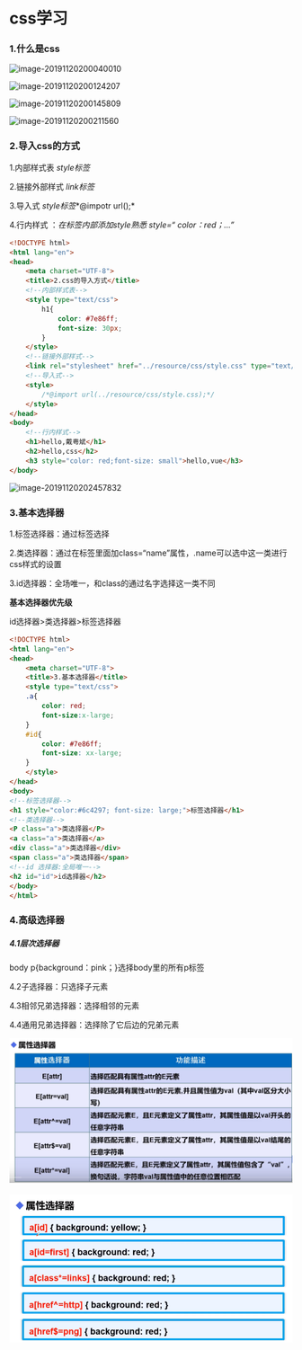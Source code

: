 # css学习

### 1.什么是css

![image-20191120200040010](C:\Users\daiyu\AppData\Roaming\Typora\typora-user-images\image-20191120200040010.png)

![image-20191120200124207](C:\Users\daiyu\AppData\Roaming\Typora\typora-user-images\image-20191120200124207.png)

![image-20191120200145809](C:\Users\daiyu\AppData\Roaming\Typora\typora-user-images\image-20191120200145809.png)

![image-20191120200211560](C:\Users\daiyu\AppData\Roaming\Typora\typora-user-images\image-20191120200211560.png)

### 2.导入css的方式

1.内部样式表   *style标签*

2.链接外部样式  *link标签*

3.导入式  *style标签**@impotr url();* 

4.行内样式 ：*在标签内部添加style熟悉 style=“ color：red；...”*

```html
<!DOCTYPE html>
<html lang="en">
<head>
    <meta charset="UTF-8">
    <title>2.css的导入方式</title>
    <!--内部样式表-->
    <style type="text/css">
        h1{
            color: #7e86ff;
            font-size: 30px;
        }
    </style>
    <!--链接外部样式-->
    <link rel="stylesheet" href="../resource/css/style.css" type="text/css">
    <!--导入式-->
    <style>
        /*@import url(../resource/css/style.css);*/
    </style>
</head>
<body>
    <!--行内样式-->
    <h1>hello,戴粤斌</h1>
    <h2>hello,css</h2>
    <h3 style="color: red;font-size: small">hello,vue</h3>
</body>

```



![image-20191120202457832](C:\Users\daiyu\AppData\Roaming\Typora\typora-user-images\image-20191120202457832.png)

### 3.基本选择器

1.标签选择器：通过标签选择

2.类选择器：通过在标签里面加class=“name”属性，.name可以选中这一类进行css样式的设置

3.id选择器：全场唯一，和class的通过名字选择这一类不同

**基本选择器优先级**

id选择器>类选择器>标签选择器

```html
<!DOCTYPE html>
<html lang="en">
<head>
    <meta charset="UTF-8">
    <title>3.基本选择器</title>
    <style type="text/css">
    .a{
        color: red;
        font-size:x-large;
    }
    #id{
        color: #7e86ff;
        font-size: xx-large;
    }
    </style>
</head>
<body>
<!--标签选择器-->
<h1 style="color:#6c4297; font-size: large;">标签选择器</h1>
<!--类选择器-->
<P class="a">类选择器</P>
<a class="a">类选择器</a>
<div class="a">类选择器</div>
<span class="a">类选择器</span>
<!--id 选择器:全局唯一-->
<h2 id="id">id选择器</h2>
</body>
</html>
```

### 4.高级选择器

##### 4.1层次选择器

body p{background：pink；}选择body里的所有p标签

4.2子选择器：只选择子元素

4.3相邻兄弟选择器：选择相邻的元素

4.4通用兄弟选择器：选择除了它后边的兄弟元素

![image-20191121201815082](img/image-20191121201815082.png)

![image-20191121201849691](img/image-20191121201849691.png)